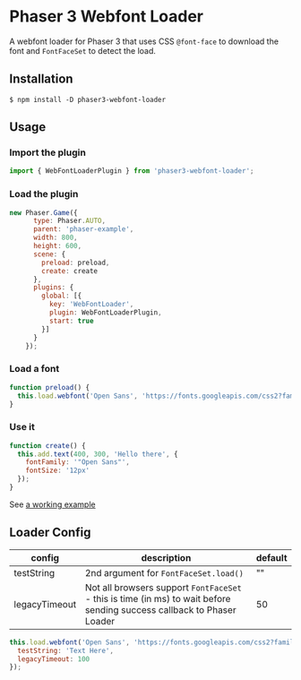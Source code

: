 # Phaser 3 Webfont Loader

A webfont loader for Phaser 3 that uses CSS `@font-face` to download the font and `FontFaceSet` to detect the load.

## Installation

```console
$ npm install -D phaser3-webfont-loader
```

## Usage

### Import the plugin

```js
import { WebFontLoaderPlugin } from 'phaser3-webfont-loader';
```

### Load the plugin

```js
new Phaser.Game({
      type: Phaser.AUTO,
      parent: 'phaser-example',
      width: 800,
      height: 600,
      scene: {
        preload: preload,
        create: create
      },
      plugins: {
        global: [{
          key: 'WebFontLoader',
          plugin: WebFontLoaderPlugin,
          start: true
        }]
      }
    });
```

### Load a font

```js
function preload() {
  this.load.webfont('Open Sans', 'https://fonts.googleapis.com/css2?family=Open+Sans&display=swap');
}
```

### Use it

```js
function create() {
  this.add.text(400, 300, 'Hello there', {
    fontFamily: '"Open Sans"',
    fontSize: '12px'
  });
}
```

See [a working example](/example/index.html)

## Loader Config


| config | description | default |
|--|--|--|
| testString | 2nd argument for `FontFaceSet.load()`| "" |
| legacyTimeout | Not all browsers support `FontFaceSet` - this is time (in ms) to wait before sending success callback to Phaser Loader| 50 |


```js
this.load.webfont('Open Sans', 'https://fonts.googleapis.com/css2?family=Open+Sans&display=swap', {
  testString: 'Text Here',
  legacyTimeout: 100
});
```